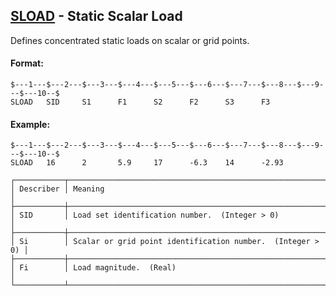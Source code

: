 ## [SLOAD](https://help.hexagonmi.com/bundle/MSC_Nastran_2022.4/page/Nastran_Combined_Book/qrg/bulkqrs/TOC.SLOAD.xhtml) - Static Scalar Load

Defines concentrated static loads on scalar or grid points.

#### Format:

```nastran
$---1---$---2---$---3---$---4---$---5---$---6---$---7---$---8---$---9---$---10--$
SLOAD   SID     S1      F1      S2      F2      S3      F3                      
```

#### Example:

```nastran
$---1---$---2---$---3---$---4---$---5---$---6---$---7---$---8---$---9---$---10--$
SLOAD   16      2       5.9     17      -6.3    14      -2.93                   
```

```text
┌───────────┬────────────────────────────────────────────────────────────┐
│ Describer │ Meaning                                                    │
├───────────┼────────────────────────────────────────────────────────────┤
│ SID       │ Load set identification number.  (Integer > 0)             │
├───────────┼────────────────────────────────────────────────────────────┤
│ Si        │ Scalar or grid point identification number.  (Integer > 0) │
├───────────┼────────────────────────────────────────────────────────────┤
│ Fi        │ Load magnitude.  (Real)                                    │
└───────────┴────────────────────────────────────────────────────────────┘
```
